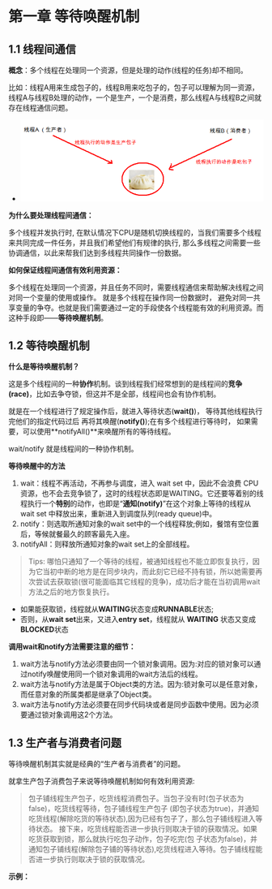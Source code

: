 # 第一章 等待唤醒机制

## 1.1 线程间通信

**概念**：多个线程在处理同一个资源，但是处理的动作(线程的任务)却不相同。

比如：线程A用来生成包子的，线程B用来吃包子的，包子可以理解为同一资源，线程A与线程B处理的动作，一个是生产，一个是消费，那么线程A与线程B之间就存在线程通信问题。

- ![线程间通信](./images/线程间通信.bmp)

**为什么要处理线程间通信：**

多个线程并发执行时, 在默认情况下CPU是随机切换线程的，当我们需要多个线程来共同完成一件任务，并且我们希望他们有规律的执行, 那么多线程之间需要一些协调通信，以此来帮我们达到多线程共同操作一份数据。

**如何保证线程间通信有效利用资源：**

多个线程在处理同一个资源，并且任务不同时，需要线程通信来帮助解决线程之间对同一个变量的使用或操作。 就是多个线程在操作同一份数据时， 避免对同一共享变量的争夺。也就是我们需要通过一定的手段使各个线程能有效的利用资源。而这种手段即——**等待唤醒机制**。

## 1.2 等待唤醒机制

**什么是等待唤醒机制？**

这是多个线程间的一种**协作**机制。谈到线程我们经常想到的是线程间的**竞争(race)**，比如去争夺锁，但这并不是全部，线程间也会有协作机制。

就是在一个线程进行了规定操作后，就进入等待状态(**wait()**)， 等待其他线程执行完他们的指定代码过后 再将其唤醒(**notify()**);在有多个线程进行等待时， 如果需要，可以使用**notifyAll()**来唤醒所有的等待线程。

wait/notify 就是线程间的一种协作机制。

**等待唤醒中的方法**

1. wait：线程不再活动，不再参与调度，进入 wait set 中，因此不会浪费 CPU 资源，也不会去竞争锁了，这时的线程状态即是WAITING。它还要等着别的线程执行一个**特别**的动作，也即是“**通知(notify)**”在这个对象上等待的线程从wait set 中释放出来，重新进入到调度队列(ready queue)中。
2. notify：则选取所通知对象的wait set中的一个线程释放;例如，餐馆有空位置后，等候就餐最久的顾客最先入座。
3. notifyAll：则释放所通知对象的wait set上的全部线程。

> Tips:
> 哪怕只通知了一个等待的线程，被通知线程也不能立即恢复执行，因为它当初中断的地方是在同步块内，而此刻它已经不持有锁，所以她需要再次尝试去获取锁(很可能面临其它线程的竞争)，成功后才能在当初调用wait方法之后的地方恢复执行。

* 如果能获取锁，线程就从**WAITING**状态变成**RUNNABLE**状态;
* 否则，从**wait set**出来，又进入**entry set**，线程就从 **WAITING** 状态又变成**BLOCKED**状态

**调用wait和notify方法需要注意的细节：**

1. wait方法与notify方法必须要由同一个锁对象调用。因为:对应的锁对象可以通过notify唤醒使用同一个锁对象调用的wait方法后的线程。
2. wait方法与notify方法是属于Object类的方法。因为:锁对象可以是任意对象，而任意对象的所属类都是继承了Object类。
3. wait方法与notify方法必须要在同步代码块或者是同步函数中使用。因为必须要通过锁对象调用这2个方法。

## 1.3 生产者与消费者问题

等待唤醒机制其实就是经典的“生产者与消费者”的问题。

就拿生产包子消费包子来说等待唤醒机制如何有效利用资源:

> 包子铺线程生产包子，吃货线程消费包子。当包子没有时(包子状态为false)，吃货线程等待，包子铺线程生产包子 (即包子状态为true)，并通知吃货线程(解除吃货的等待状态),因为已经有包子了，那么包子铺线程进入等待状态。 接下来，吃货线程能否进一步执行则取决于锁的获取情况。如果吃货获取到锁，那么就执行吃包子动作，包子吃完(包 子状态为false)，并通知包子铺线程(解除包子铺的等待状态),吃货线程进入等待。包子铺线程能否进一步执行则取决于锁的获取情况。

**示例：**

```java

```

```java

```

```java

```

```java

```


